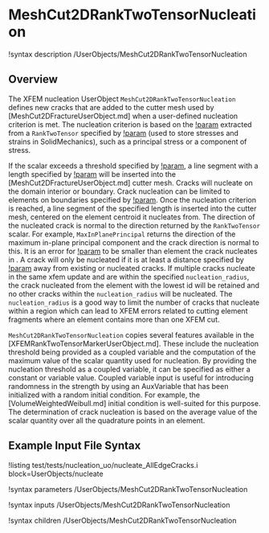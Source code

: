 # MeshCut2DRankTwoTensorNucleation

!syntax description /UserObjects/MeshCut2DRankTwoTensorNucleation

## Overview

The XFEM nucleation UserObject `MeshCut2DRankTwoTensorNucleation` defines new cracks that are added to the cutter
mesh used by [MeshCut2DFractureUserObject.md] when a user-defined nucleation criterion is met.
The nucleation criterion is based on the [!param](/UserObjects/MeshCut2DRankTwoTensorNucleation/scalar_type) extracted from a `RankTwoTensor` specified by [!param](/UserObjects/MeshCut2DRankTwoTensorNucleation/tensor) (used to store stresses and strains in SolidMechanics),
such as a principal stress or a component of stress.

If the scalar exceeds a threshold specified by [!param](/UserObjects/MeshCut2DRankTwoTensorNucleation/nucleation_threshold), a line segment with a length specified by [!param](/UserObjects/MeshCut2DRankTwoTensorNucleation/nucleation_length) will be inserted
into the [MeshCut2DFractureUserObject.md] cutter mesh.
Cracks will nucleate on the domain interior or boundary.  Crack nucleation can be limited to elements on boundaries specified by [!param](/UserObjects/MeshCut2DRankTwoTensorNucleation/initiate_on_boundary).
Once the nucleation criterion is reached, a line segment of the specified length is inserted into the cutter mesh,
centered on the element centroid it nucleates from.
The direction of the nucleated crack is normal to the direction returned by the `RankTwoTensor` scalar.
For example, `MaxInPlanePrincipal` returns the direction of the maximum in-plane principal component and the crack direction is normal to this.
It is an error for [!param](/UserObjects/MeshCut2DRankTwoTensorNucleation/nucleation_length) to be smaller than element the crack nucleates in .
A crack will only be nucleated if it is at least a distance specified by [!param](/UserObjects/MeshCut2DRankTwoTensorNucleation/nucleation_radius) away from existing or nucleated cracks.
If multiple cracks nucleate in the same xfem update and are within the specified `nucleation_radius`, the crack nucleated from the element with the lowest id will be retained and no other cracks within the `nucleation_radius` will be nucleated.  The `nucleation_radius` is a good way to limit the number of cracks that nucleate within a region which can lead to XFEM errors related to cutting element fragments where an element contains more than one XFEM cut.

`MeshCut2DRankTwoTensorNucleation` copies several features available in the [XFEMRankTwoTensorMarkerUserObject.md].
These include the nucleation threshold being provided as a coupled variable and the computation of the maximum value of the scalar
quantity used for nucleation.
By providing the nucleation threshold as a coupled variable, it can be specified as either a constant or variable value.
Coupled variable input is useful for introducing randomness in the strength by using an AuxVariable that has been initialized
with a random initial condition. For example, the [VolumeWeightedWeibull.md] initial condition is well-suited for this purpose.
The determination of crack nucleation is based on the average value of the scalar quantity over all the quadrature points in an element.

## Example Input File Syntax

!listing test/tests/nucleation_uo/nucleate_AllEdgeCracks.i block=UserObjects/nucleate

!syntax parameters /UserObjects/MeshCut2DRankTwoTensorNucleation

!syntax inputs /UserObjects/MeshCut2DRankTwoTensorNucleation

!syntax children /UserObjects/MeshCut2DRankTwoTensorNucleation
